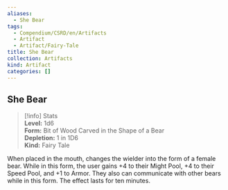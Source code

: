 ```yaml
---
aliases:
  - She Bear
tags:
  - Compendium/CSRD/en/Artifacts
  - Artifact
  - Artifact/Fairy-Tale
title: She Bear
collection: Artifacts
kind: Artifact
categories: []
---
```

## She Bear  
>[!info] Stats  
> **Level:** 1d6  
> **Form:** Bit of Wood Carved in the Shape of a Bear  
> **Depletion:** 1 in 1D6  
> **Kind:** Fairy Tale
  
When placed in the mouth, changes the wielder into the form of a female bear. While in this form, the user gains +4 to their Might Pool, +4 to their Speed Pool, and +1 to Armor. They also can communicate with other bears while in this form. The effect lasts for ten minutes.